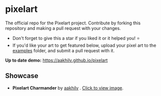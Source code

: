 # pixelart
The official repo for the Pixelart project. Contribute by forking this repository and making a pull request with your changes.
* Don't forget to give this a star if you liked it or it helped you! ⭐
* If you'd like your art to get featured below, upload your pixel art to the [examples](https://github.com/aakhilv/pixelart/tree/master/examples) folder, and submit a pull request with it.

**Up to date demo:** https://aakhilv.github.io/pixelart

## Showcase
* **Pixelart Charmander** by [aakhilv](https://github.com/aakhilv) . [Click to view image](https://aakhilv.github.io/pixelart/examples/pixelartcharmander.png).
